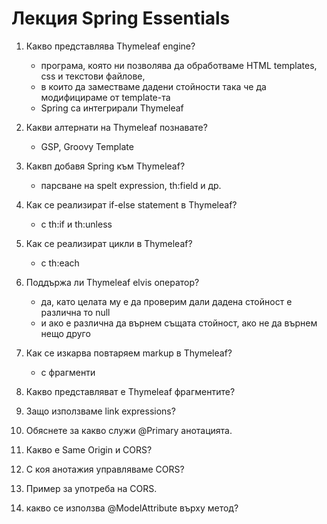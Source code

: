 # Лекция Spring Essentials

1. Какво представлява Thymeleaf engine?
    - програма, която ни позволява да обработваме HTML templates, css и текстови файлове, 
    - в които да заместваме дадени стойности така че да модифицираме от template-та
    - Spring са интегрирали Thymeleaf 

2. Какви алтернати на Thymeleaf познавате?
   - GSP, Groovy Template

3. Каквп добавя Spring към Thymeleaf?
   - парсване на spelt expression, th:field и др.

4. Как се реализират if-else statement в Thymeleaf?
   - с th:if и th:unless

5. Как се реализират цикли в Thymeleaf?
   - с th:each

6. Поддържа ли Thymeleaf elvis оператор?
   - да, като целата му е да проверим дали дадена стойност е различна то null 
   - и ако е различна да върнем същата стойност, ако не да върнем нещо друго

7. Как се изкарва повтаряем markup в Thymeleaf?
   - с фрагменти

8. Какво представляват е Thymeleaf фрагментите?

9. Защо използваме link expressions?

10. Обяснете за какво служи @Primary анотацията.

11. Какво е Same Origin и CORS?

12. С коя анотажия управляваме CORS?

13. Пример за употреба на CORS.

14. какво се използва @ModelAttribute върху метод?
